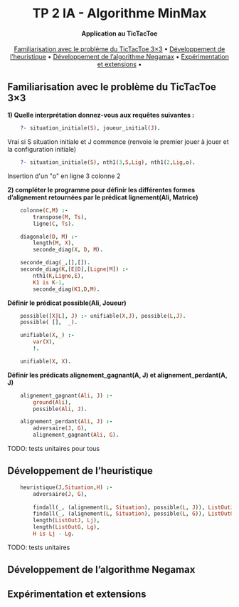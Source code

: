 <h1 align="center">
  <br>
    TP 2 IA - Algorithme MinMax
  <br>

</h1>

<h4 align="center">Application au TicTacToe</h4>

<p align="center">
  <a href="# Familiarisation avec le problème du TicTacToe 3×3">Familiarisation avec le problème du TicTacToe 3×3</a> •
  <a href="# Développement de l’heuristique">Développement de l’heuristique</a> •
  <a href="# Développement de l’algorithme Negamax">Développement de l’algorithme Negamax</a> •
  <a href="# Expérimentation et extensions">Expérimentation et extensions</a> •
</p>


## Familiarisation avec le problème du TicTacToe 3×3

**1) Quelle interprétation donnez-vous aux requêtes suivantes :**
```prolog
    ?- situation_initiale(S), joueur_initial(J).
```
Vrai si S situation initiale et J commence (renvoie le premier jouer à jouer et la configuration initiale)

```prolog
    ?- situation_initiale(S), nth1(3,S,Lig), nth1(2,Lig,o).
```
Insertion d'un "o" en ligne 3 colonne 2

**2) compléter le programme pour définir les différentes formes d’alignement retournées par le prédicat lignement(Ali, Matrice)**
```prolog
    colonne(C,M) :-
        transpose(M, Ts),
        ligne(C, Ts).

    diagonale(D, M) :-
        length(M, X),
        seconde_diag(X, D, M).

    seconde_diag(_,[],[]).
    seconde_diag(K,[E|D],[Ligne|M]) :-
        nth1(K,Ligne,E),
        K1 is K-1,
        seconde_diag(K1,D,M).
```
**Définir le prédicat possible(Ali, Joueur)**
```prolog
    possible([X|L], J) :- unifiable(X,J), possible(L,J).
    possible( [],  _).

    unifiable(X,_) :-
        var(X),
        !.

    unifiable(X, X).
```
**Définir les prédicats alignement_gagnant(A, J) et alignement_perdant(A, J)**
```prolog
    alignement_gagnant(Ali, J) :-
        ground(Ali),
        possible(Ali, J).

    alignement_perdant(Ali, J) :- 
        adversaire(J, G),
        alignement_gagnant(Ali, G).
```

TODO: tests unitaires pour tous

## Développement de l’heuristique
```prolog
    heuristique(J,Situation,H) :-
        adversaire(J, G),
        
        findall(_, (alignement(L, Situation), possible(L, J)), ListOutJ),
        findall(_, (alignement(L, Situation), possible(L, G)), ListOutG),
        length(ListOutJ, Lj),
        length(ListOutG, Lg),
        H is Lj - Lg.
```

TODO: tests unitaires

## Développement de l’algorithme Negamax

## Expérimentation et extensions
```prolog

```